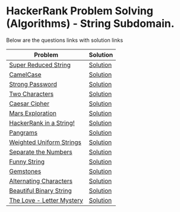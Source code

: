 # HackerRank Problem Solving (Algorithms) - String Subdomain.

Below are the questions links with solution links


|Problem |Solution|
|--------------|--------|
|[Super Reduced String](https://www.hackerrank.com/challenges/reduced-string)|[Solution](https://github.com/HarshOza36/Algorithms_HackerRank/blob/main/Strings/superReducedString.py)|
|[CamelCase](https://www.hackerrank.com/challenges/camelcase)|[Solution](https://github.com/HarshOza36/Algorithms_HackerRank/blob/main/Strings/camelCase.py)|
|[Strong Password](https://www.hackerrank.com/challenges/strong-password)|[Solution](https://github.com/HarshOza36/Algorithms_HackerRank/blob/main/Strings/strongPassword.py)|
|[Two Characters](https://www.hackerrank.com/challenges/two-characters)|[Solution](https://github.com/HarshOza36/Algorithms_HackerRank/blob/main/Strings/twoCharacters.py)|
|[Caesar Cipher](https://www.hackerrank.com/challenges/caesar-cipher-1)|[Solution](https://github.com/HarshOza36/Algorithms_HackerRank/blob/main/Strings/caesarCipher.py)|
|[Mars Exploration](https://www.hackerrank.com/challenges/mars-exploration)|[Solution](https://github.com/HarshOza36/Algorithms_HackerRank/blob/main/Strings/marsExploration.py)|
|[HackerRank in a String!](https://www.hackerrank.com/challenges/hackerrank-in-a-string)|[Solution](https://github.com/HarshOza36/Algorithms_HackerRank/blob/main/Strings/hackerrankInAString.py)|
|[Pangrams](https://www.hackerrank.com/challenges/pangrams)|[Solution](https://github.com/HarshOza36/Algorithms_HackerRank/blob/main/Strings/pangrams.py)|
|[Weighted Uniform Strings](https://www.hackerrank.com/challenges/weighted-uniform-string)|[Solution]()|
|[Separate the Numbers](https://www.hackerrank.com/challenges/separate-the-numbers)|[Solution](https://github.com/HarshOza36/Algorithms_HackerRank/blob/main/Strings/separateTheNumbers.py)|
|[Funny String](https://www.hackerrank.com/challenges/funny-string)|[Solution](https://github.com/HarshOza36/Algorithms_HackerRank/blob/main/Strings/funnyStrings.py)|
|[Gemstones](https://www.hackerrank.com/challenges/gem-stones)|[Solution](https://github.com/HarshOza36/Algorithms_HackerRank/blob/main/Strings/gemstones.py)|
|[Alternating Characters](https://www.hackerrank.com/challenges/alternating-characters)|[Solution](https://github.com/HarshOza36/Algorithms_HackerRank/blob/main/Strings/alternatingCharacters.py)|
|[Beautiful Binary String](https://www.hackerrank.com/challenges/beautiful-binary-string)|[Solution](https://github.com/HarshOza36/Algorithms_HackerRank/blob/main/Strings/beautifulBinaryString.py)|
|[The Love - Letter Mystery](https://www.hackerrank.com/challenges/the-love-letter-mystery)|[Solution](https://github.com/HarshOza36/Algorithms_HackerRank/blob/main/Strings/theLove-letterMystery.py)|


